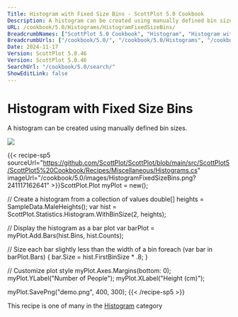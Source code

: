 ```yaml
---
Title: Histogram with Fixed Size Bins - ScottPlot 5.0 Cookbook
Description: A histogram can be created using manually defined bin sizes.
URL: /cookbook/5.0/Histograms/HistogramFixedSizeBins/
BreadcrumbNames: ["ScottPlot 5.0 Cookbook", "Histogram", "Histogram with Fixed Size Bins"]
BreadcrumbUrls: ["/cookbook/5.0/", "/cookbook/5.0/Histograms", "/cookbook/5.0/Histograms/HistogramFixedSizeBins"]
Date: 2024-11-17
Version: ScottPlot 5.0.46
Version: ScottPlot 5.0.46
SearchUrl: "/cookbook/5.0/search/"
ShowEditLink: false
---
```



<div class='d-flex align-items-center mt-5'>
<h1 class='me-2 text-dark my-0 border-0'>Histogram with Fixed Size Bins</h1>
</div>

A histogram can be created using manually defined bin sizes.

[![](/cookbook/5.0/images/HistogramFixedSizeBins.png?241117162641)](/cookbook/5.0/images/HistogramFixedSizeBins.png?241117162641)

{{< recipe-sp5 sourceUrl="https://github.com/ScottPlot/ScottPlot/blob/main/src/ScottPlot5/ScottPlot5%20Cookbook/Recipes/Miscellaneous/Histograms.cs" imageUrl="/cookbook/5.0/images/HistogramFixedSizeBins.png?241117162641" >}}ScottPlot.Plot myPlot = new();

// Create a histogram from a collection of values
double[] heights = SampleData.MaleHeights();
var hist = ScottPlot.Statistics.Histogram.WithBinSize(2, heights);

// Display the histogram as a bar plot
var barPlot = myPlot.Add.Bars(hist.Bins, hist.Counts);

// Size each bar slightly less than the width of a bin
foreach (var bar in barPlot.Bars)
{
    bar.Size = hist.FirstBinSize * .8;
}

// Customize plot style
myPlot.Axes.Margins(bottom: 0);
myPlot.YLabel("Number of People");
myPlot.XLabel("Height (cm)");

myPlot.SavePng("demo.png", 400, 300);
{{< /recipe-sp5 >}}

<div class='my-5 text-center'>This recipe is one of many in the <a href='/cookbook/5.0/Histograms'>Histogram</a> category</div>


